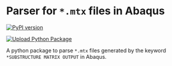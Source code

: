 # Parser for `*.mtx` files in Abaqus
[![PyPI version](https://badge.fury.io/py/abaqus-mtx-parser.svg)](https://badge.fury.io/py/abaqus-mtx-parser)

[![Upload Python Package](https://github.com/huang-lihao/abaqus-mtx-parser/actions/workflows/python-publish.yml/badge.svg)](https://github.com/huang-lihao/abaqus-mtx-parser/actions/workflows/python-publish.yml)


A python package to parse `*.mtx` files generated by the keyword `*SUBSTRUCTURE MATRIX OUTPUT` in Abaqus.
